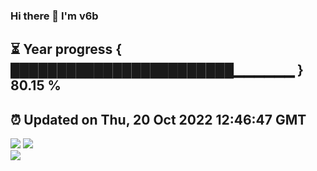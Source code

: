### Hi there 👋  I'm v6b  
⏳ Year progress { ████████████████████████▁▁▁▁▁▁ } 80.15 %
---
⏰ Updated on Thu, 20 Oct 2022 12:46:47 GMT
---
![](https://github-readme-stats.vercel.app/api?username=v6b&bg_color=30,e96443,904e95&title_color=fff&text_color=fff&layout=compact)
![](https://github-readme-stats.vercel.app/api/top-langs/?username=v6b&layout=compact&bg_color=30,e96443,904e95&title_color=fff&text_color=fff)  
![](https://gcore.jsdelivr.net/gh/v6b/v6b@main/assets/github-contribution-grid-snake.svg)

